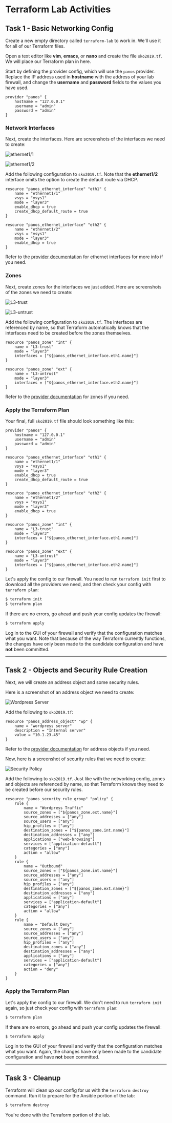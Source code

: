 # Terraform Lab Activities

## Task 1 - Basic Networking Config

Create a new empty directory called `terraform-lab` to work in.  We'll use it
for all of our Terraform files.

Open a text editor like **vim**, **emacs**, or **nano** and create the file
`sko2019.tf`.  We will place our Terraform plan in here.

Start by defining the provider config, which will use the `panos` provider.
Replace the IP address used in **hostname** with the address of your lab
firewall, and change the **username** and **password** fields to the values
you have used.

```hcl
provider "panos" {
    hostname = "127.0.0.1"
    username = "admin"
    password = "admin"
}
```

### Network Interfaces

Next, create the interfaces.  Here are screenshots of the interfaces we need to
create:

![ethernet1/1](img/eth1.png)

![ethernet1/2](img/eth2.png)

Add the following configuration to `sko2019.tf`.  Note that the **ethernet1/2**
interface omits the option to create the default route via DHCP.

```hcl
resource "panos_ethernet_interface" "eth1" {
    name = "ethernet1/1"
    vsys = "vsys1"
    mode = "layer3"
    enable_dhcp = true
    create_dhcp_default_route = true
}

resource "panos_ethernet_interface" "eth2" {
    name = "ethernet1/2"
    vsys = "vsys1"
    mode = "layer3"
    enable_dhcp = true
}
```

Refer to the [provider
documentation](https://www.terraform.io/docs/providers/panos/r/ethernet_interface.html)
for ethernet interfaces for more info if you need.

### Zones

Next, create zones for the interfaces we just added.  Here are screenshots of
the zones we need to create:

![L3-trust](img/l3-trust.png)

![L3-untrust](img/l3-untrust.png)

Add the following configuration to `sko2019.tf`.  The interfaces are referenced
by name, so that Terraform automatically knows that the interfaces need to be
created before the zones themselves.

```hcl
resource "panos_zone" "int" {
    name = "L3-trust"
    mode = "layer3"
    interfaces = ["${panos_ethernet_interface.eth1.name}"]
}

resource "panos_zone" "ext" {
    name = "L3-untrust"
    mode = "layer3"
    interfaces = ["${panos_ethernet_interface.eth2.name}"]
}
```

Refer to the [provider
documentation](https://www.terraform.io/docs/providers/panos/r/zone.html) for
zones if you need.

### Apply the Terraform Plan

Your final, full `sko2019.tf` file should look something like this:

```hcl
provider "panos" {
    hostname = "127.0.0.1"
    username = "admin"
    password = "admin"
}

resource "panos_ethernet_interface" "eth1" {
    name = "ethernet1/1"
    vsys = "vsys1"
    mode = "layer3"
    enable_dhcp = true
    create_dhcp_default_route = true
}

resource "panos_ethernet_interface" "eth2" {
    name = "ethernet1/2"
    vsys = "vsys1"
    mode = "layer3"
    enable_dhcp = true
}

resource "panos_zone" "int" {
    name = "L3-trust"
    mode = "layer3"
    interfaces = ["${panos_ethernet_interface.eth1.name}"]
}

resource "panos_zone" "ext" {
    name = "L3-untrust"
    mode = "layer3"
    interfaces = ["${panos_ethernet_interface.eth2.name}"]
}
```

Let's apply the config to our firewall.  You need to run `terraform init` first
to download all the providers we need, and then check your config with
`terraform plan`:

```bash
$ terraform init
$ terraform plan
```

If there are no errors, go ahead and push your config updates the firewall:

```bash
$ terraform apply
```

Log in to the GUI of your firewall and verify that the configuration matches
what you want.  Note that because of the way Terraform currently functions, the
changes have only been made to the candidate configuration and have **not**
been committed.

---

## Task 2 - Objects and Security Rule Creation

Next, we will create an address object and some security rules.

Here is a screenshot of an address object we need to create:

![Wordpress Server](img/wordpress.png)

Add the following to `sko2019.tf`:

```hcl
resource "panos_address_object" "wp" {
    name = "wordpress server"
    description = "Internal server"
    value = "10.1.23.45"
}
```

Refer to the [provider
documentation](https://www.terraform.io/docs/providers/panos/r/address_object.html)
for address objects if you need.

Now, here is a screenshot of security rules that we need to create:

![Security Policy](img/security-policy.png)

Add the following to `sko2019.tf`.  Just like with the networking config, zones
and objects are referenced by name, so that Terraform knows they need to be
created before our security rules.

```hcl
resource "panos_security_rule_group" "policy" {
    rule {
        name = "Wordpress Traffic"
        source_zones = ["${panos_zone.ext.name}"]
        source_addresses = ["any"]
        source_users = ["any"]
        hip_profiles = ["any"]
        destination_zones = ["${panos_zone.int.name}"]
        destination_addresses = ["any"]
        applications = ["web-browsing"]
        services = ["application-default"]
        categories = ["any"]
        action = "allow"
    }
    rule {
        name = "Outbound"
        source_zones = ["${panos_zone.int.name}"]
        source_addresses = ["any"]
        source_users = ["any"]
        hip_profiles = ["any"]
        destination_zones = ["${panos_zone.ext.name}"]
        destination_addresses = ["any"]
        applications = ["any"]
        services = ["application-default"]
        categories = ["any"]
        action = "allow"
    }
    rule {
        name = "Default Deny"
        source_zones = ["any"]
        source_addresses = ["any"]
        source_users = ["any"]
        hip_profiles = ["any"]
        destination_zones = ["any"]
        destination_addresses = ["any"]
        applications = ["any"]
        services = ["application-default"]
        categories = ["any"]
        action = "deny"
    }
}
```

### Apply the Terraform Plan

Let's apply the config to our firewall.  We don't need to run `terraform init`
again, so just check your config with `terraform plan`:

```bash
$ terraform plan
```

If there are no errors, go ahead and push your config updates the firewall:

```bash
$ terraform apply
```

Log in to the GUI of your firewall and verify that the configuration matches
what you want.  Again, the changes have only been made to the candidate
configuration and have **not** been committed.

---

## Task 3 - Cleanup

Terraform will clean up our config for us with the `terraform destroy` command.
Run it to prepare for the Ansible portion of the lab:

```bash
$ terraform destroy
```

You're done with the Terraform portion of the lab.